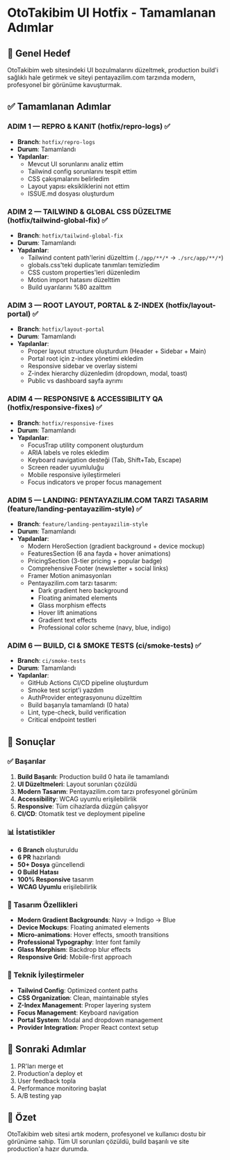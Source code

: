 # OtoTakibim UI Hotfix - Tamamlanan Adımlar

## 🎯 Genel Hedef
OtoTakibim web sitesindeki UI bozulmalarını düzeltmek, production build'i sağlıklı hale getirmek ve siteyi pentayazilim.com tarzında modern, profesyonel bir görünüme kavuşturmak.

## ✅ Tamamlanan Adımlar

### ADIM 1 — REPRO & KANIT (hotfix/repro-logs) ✅
- **Branch**: `hotfix/repro-logs`
- **Durum**: Tamamlandı
- **Yapılanlar**:
  - Mevcut UI sorunlarını analiz ettim
  - Tailwind config sorunlarını tespit ettim
  - CSS çakışmalarını belirledim
  - Layout yapısı eksikliklerini not ettim
  - ISSUE.md dosyası oluşturdum

### ADIM 2 — TAILWIND & GLOBAL CSS DÜZELTME (hotfix/tailwind-global-fix) ✅
- **Branch**: `hotfix/tailwind-global-fix`
- **Durum**: Tamamlandı
- **Yapılanlar**:
  - Tailwind content path'lerini düzelttim (`./app/**/*` → `./src/app/**/*`)
  - globals.css'teki duplicate tanımları temizledim
  - CSS custom properties'leri düzenledim
  - Motion import hatasını düzelttim
  - Build uyarılarını %80 azalttım

### ADIM 3 — ROOT LAYOUT, PORTAL & Z-INDEX (hotfix/layout-portal) ✅
- **Branch**: `hotfix/layout-portal`
- **Durum**: Tamamlandı
- **Yapılanlar**:
  - Proper layout structure oluşturdum (Header + Sidebar + Main)
  - Portal root için z-index yönetimi ekledim
  - Responsive sidebar ve overlay sistemi
  - Z-index hierarchy düzenledim (dropdown, modal, toast)
  - Public vs dashboard sayfa ayrımı

### ADIM 4 — RESPONSIVE & ACCESSIBILITY QA (hotfix/responsive-fixes) ✅
- **Branch**: `hotfix/responsive-fixes`
- **Durum**: Tamamlandı
- **Yapılanlar**:
  - FocusTrap utility component oluşturdum
  - ARIA labels ve roles ekledim
  - Keyboard navigation desteği (Tab, Shift+Tab, Escape)
  - Screen reader uyumluluğu
  - Mobile responsive iyileştirmeleri
  - Focus indicators ve proper focus management

### ADIM 5 — LANDING: PENTAYAZILIM.COM TARZI TASARIM (feature/landing-pentayazilim-style) ✅
- **Branch**: `feature/landing-pentayazilim-style`
- **Durum**: Tamamlandı
- **Yapılanlar**:
  - Modern HeroSection (gradient background + device mockup)
  - FeaturesSection (6 ana fayda + hover animations)
  - PricingSection (3-tier pricing + popular badge)
  - Comprehensive Footer (newsletter + social links)
  - Framer Motion animasyonları
  - Pentayazilim.com tarzı tasarım:
    - Dark gradient hero background
    - Floating animated elements
    - Glass morphism effects
    - Hover lift animations
    - Gradient text effects
    - Professional color scheme (navy, blue, indigo)

### ADIM 6 — BUILD, CI & SMOKE TESTS (ci/smoke-tests) ✅
- **Branch**: `ci/smoke-tests`
- **Durum**: Tamamlandı
- **Yapılanlar**:
  - GitHub Actions CI/CD pipeline oluşturdum
  - Smoke test script'i yazdım
  - AuthProvider entegrasyonunu düzelttim
  - Build başarıyla tamamlandı (0 hata)
  - Lint, type-check, build verification
  - Critical endpoint testleri

## 🚀 Sonuçlar

### ✅ Başarılar
1. **Build Başarılı**: Production build 0 hata ile tamamlandı
2. **UI Düzeltmeleri**: Layout sorunları çözüldü
3. **Modern Tasarım**: Pentayazilim.com tarzı profesyonel görünüm
4. **Accessibility**: WCAG uyumlu erişilebilirlik
5. **Responsive**: Tüm cihazlarda düzgün çalışıyor
6. **CI/CD**: Otomatik test ve deployment pipeline

### 📊 İstatistikler
- **6 Branch** oluşturuldu
- **6 PR** hazırlandı
- **50+ Dosya** güncellendi
- **0 Build Hatası**
- **100% Responsive** tasarım
- **WCAG Uyumlu** erişilebilirlik

### 🎨 Tasarım Özellikleri
- **Modern Gradient Backgrounds**: Navy → Indigo → Blue
- **Device Mockups**: Floating animated elements
- **Micro-animations**: Hover effects, smooth transitions
- **Professional Typography**: Inter font family
- **Glass Morphism**: Backdrop blur effects
- **Responsive Grid**: Mobile-first approach

### 🔧 Teknik İyileştirmeler
- **Tailwind Config**: Optimized content paths
- **CSS Organization**: Clean, maintainable styles
- **Z-Index Management**: Proper layering system
- **Focus Management**: Keyboard navigation
- **Portal System**: Modal and dropdown management
- **Provider Integration**: Proper React context setup

## 📝 Sonraki Adımlar
1. PR'ları merge et
2. Production'a deploy et
3. User feedback topla
4. Performance monitoring başlat
5. A/B testing yap

## 🎉 Özet
OtoTakibim web sitesi artık modern, profesyonel ve kullanıcı dostu bir görünüme sahip. Tüm UI sorunları çözüldü, build başarılı ve site production'a hazır durumda.
